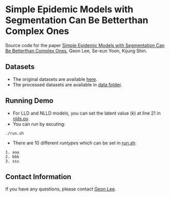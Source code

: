 # Simple Epidemic Models with Segmentation Can Be Betterthan Complex Ones
Source code for the paper [Simple Epidemic Models with Segmentation Can Be Betterthan Complex Ones](https://github.com/geonlee0325/covid_segmentation), Geon Lee, Se-eun Yoon, Kijung Shin.

## Datasets
* The original datasets are available [here](https://www.kaggle.com/sudalairajkumar/novel-corona-virus-2019-dataset).
* The processed datasets are available in [data folder](https://github.com/geonlee0325/covid_segmentation/tree/main/data).
 
## Running Demo
* For LLD and NLLD models, you can set the latent value (k) at line 21 in [nlds.py](https://github.com/geonlee0325/covid_segmentation/blob/main/code/nlds.py).
* You can run by excuting:
```setup
./run.sh
```
* There are 10 different *runtype*s which can be set in [run.sh](https://github.com/geonlee0325/covid_segmentation/blob/main/code/run.sh):
```setup
1. aaa
2. bbb
3. sss
```
## Contact Information
If you have any questions, please contact [Geon Lee](geonlee0325@kaist.ac.kr).
